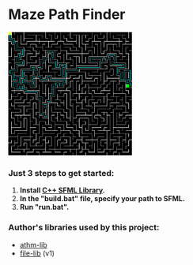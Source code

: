 # Maze Path Finder

<kbd><img src="https://github.com/ZERDICORP/maze_path_finder/blob/master/screenshots/s1.png?row=true" alt="screenshot" width="250" height="250"></kbd>

### Just 3 steps to get started:
  1) **Install [C++ SFML Library](https://www.sfml-dev.org/download.php).**
  2) **In the "build.bat" file, specify your path to SFML.**
  3) **Run "run.bat".**

### Author's libraries used by this project:
- [athm-lib](https://github.com/ZERDICORP/athm-lib.git)
- [file-lib](https://github.com/ZERDICORP/file-lib/tree/v1) (v1)
